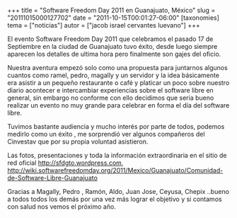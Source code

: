 +++
title = "Software Freedom Day 2011 en Guanajuato, México"
slug = "20111015000127702"
date = "2011-10-15T00:01:27-06:00"
[taxonomies]
tema = ["noticias"]
autor = ["jacob israel cervantes luevano"]
+++

El evento Software Freedom Day 2011 que celebramos el pasado 17 de
Septiembre en la ciudad de Guanajuato tuvo éxito, desde luego siempre
aparecen los detalles de ultima hora pero finalmente son gajes del
oficio.

Nuestra aventura empezó solo como una propuesta para juntarnos algunos
cuantos como ramel, pedro, magally y un servidor y la idea básicamente
era asistir a un pequeño restaurante o café y platicar un poco sobre
nuestro diario acontecer e intercambiar experiencias sobre el software
libre en general, sin embargo no conforme con ello decidimos que seria
bueno realizar un evento no muy grande para celebrar en forma el día del
software libre.

Tuvimos bastante audiencia y mucho interés por parte de todos, podemos
medirlo como un éxito , me sorprendió ver algunos compañeros del
Cinvestav que por su propia voluntad asistieron.

Las fotos, presentaciones y toda la información extraordinaria en el
sitio de red oficial
<a href="http://sfdgto.wordpress.com">http://sfdgto.wordpress.com</a>,
<a href="http://wiki.softwarefreedomday.org/2011/Mexico/Guanajuato/Comunidad-de-Software-Libre-Guanajuato">http://wiki.softwarefreedomday.org/2011/Mexico/Guanajuato/Comunidad-de-Software-Libre-Guanajuato</a>

Gracias a Magally, Pedro , Ramón, Aldo, Juan Jose, Ceyusa, Chepix
..bueno a todos todos los demás por una vez más lograr el objetivo y si
contamos con salud nos vemos el próximo año.

